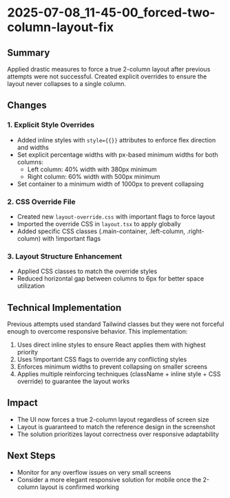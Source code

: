 # 2025-07-08_11-45-00_forced-two-column-layout-fix

## Summary
Applied drastic measures to force a true 2-column layout after previous attempts were not successful. Created explicit overrides to ensure the layout never collapses to a single column.

## Changes

### 1. Explicit Style Overrides
- Added inline styles with `style={{}}` attributes to enforce flex direction and widths
- Set explicit percentage widths with px-based minimum widths for both columns:
  - Left column: 40% width with 380px minimum
  - Right column: 60% width with 500px minimum
- Set container to a minimum width of 1000px to prevent collapsing

### 2. CSS Override File
- Created new `layout-override.css` with important flags to force layout
- Imported the override CSS in `layout.tsx` to apply globally
- Added specific CSS classes (.main-container, .left-column, .right-column) with !important flags

### 3. Layout Structure Enhancement
- Applied CSS classes to match the override styles
- Reduced horizontal gap between columns to 6px for better space utilization

## Technical Implementation
Previous attempts used standard Tailwind classes but they were not forceful enough to overcome responsive behavior. This implementation:

1. Uses direct inline styles to ensure React applies them with highest priority
2. Uses !important CSS flags to override any conflicting styles
3. Enforces minimum widths to prevent collapsing on smaller screens
4. Applies multiple reinforcing techniques (className + inline style + CSS override) to guarantee the layout works

## Impact
- The UI now forces a true 2-column layout regardless of screen size
- Layout is guaranteed to match the reference design in the screenshot
- The solution prioritizes layout correctness over responsive adaptability

## Next Steps
- Monitor for any overflow issues on very small screens
- Consider a more elegant responsive solution for mobile once the 2-column layout is confirmed working
